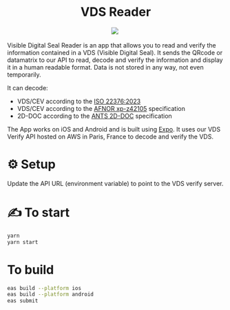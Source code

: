 <h1 align="center">
  VDS Reader<br />
</h1>
<p align="center"><a href="https://www.stelau.com"> 
<img src="https://img.shields.io/badge/HOMEPAGE-gray?style=for-the-badge"></a>&nbsp;</p>

Visible Digital Seal Reader is an app that allows you to read and verify the information contained in a VDS (Visible Digital Seal). It sends the QRcode or datamatrix to our API to read, decode and verify the information and display it in a human readable format.
Data is not stored in any way, not even temporarily.

It can decode:

- VDS/CEV according to the [ISO 22376:2023](https://www.iso.org/fr/standard/50278.html)
- VDS/CEV according to the [AFNOR xp-z42105](https://www.boutique.afnor.org/fr-fr/norme/xp-z42105/specifications-relatives-a-la-mise-en-oeuvre-du-cachet-electronique-visible/fa199910/238577) specification
- 2D-DOC according to the [ANTS 2D-DOC](https://ants.gouv.fr/nos-missions/les-solutions-numeriques/2d-doc) specification

The App works on iOS and Android and is built using [Expo](https://expo.dev/). It uses our VDS Verify API hosted on AWS in Paris, France to decode and verify the VDS.

# ⚙️ Setup

Update the API URL (environment variable) to point to the VDS verify server.

# ✍️ To start

```sh
yarn
yarn start
```

# To build

```sh
eas build --platform ios
eas build --platform android
eas submit
```
